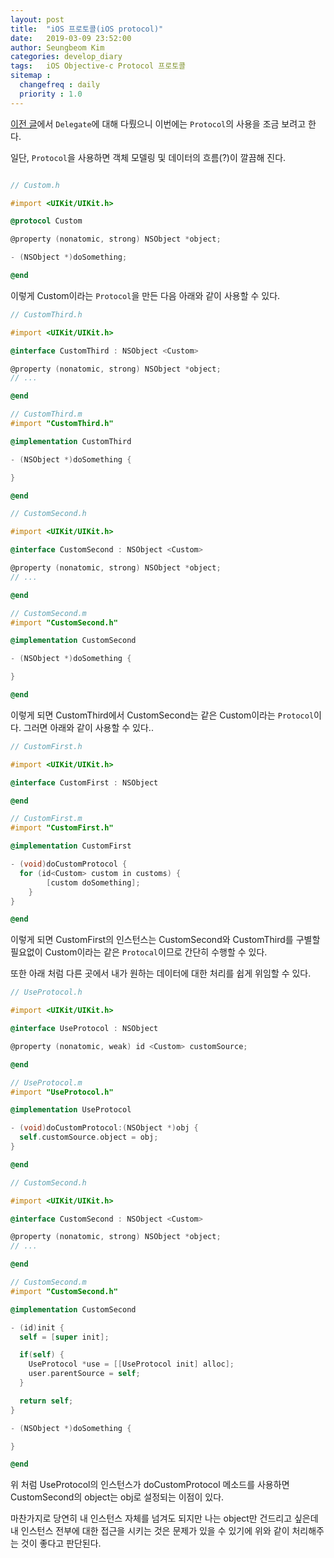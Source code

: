 ```yaml
---
layout: post
title:  "iOS 프로토콜(iOS protocol)"
date:   2019-03-09 23:52:00
author: Seungbeom Kim
categories: develop_diary
tags:	iOS Objective-c Protocol 프로토콜
sitemap :
  changefreq : daily
  priority : 1.0
---
```


[이전 글](https://myksb1223.github.io/develop_diary/2019/03/09/iOS-delegate-protocol.html)에서 `Delegate`에 대해 다뤘으니 이번에는 `Protocol`의 사용을 조금 보려고 한다.

일단, `Protocol`을 사용하면 객체 모델링 및 데이터의 흐름(?)이 깔끔해 진다.

```Objective-c

// Custom.h

#import <UIKit/UIKit.h>

@protocol Custom

@property (nonatomic, strong) NSObject *object;

- (NSObject *)doSomething;

@end
```

이렇게 Custom이라는 `Protocol`을 만든 다음 아래와 같이 사용할 수 있다.

```Objective-c
// CustomThird.h

#import <UIKit/UIKit.h>

@interface CustomThird : NSObject <Custom>

@property (nonatomic, strong) NSObject *object;
// ...

@end

// CustomThird.m
#import "CustomThird.h"

@implementation CustomThird

- (NSObject *)doSomething {

}

@end
```
```Objective-c
// CustomSecond.h

#import <UIKit/UIKit.h>

@interface CustomSecond : NSObject <Custom>

@property (nonatomic, strong) NSObject *object;
// ...

@end

// CustomSecond.m
#import "CustomSecond.h"

@implementation CustomSecond

- (NSObject *)doSomething {

}

@end
```

이렇게 되면 CustomThird에서 CustomSecond는 같은 Custom이라는 `Protocol`이다. 그러면 아래와 같이 사용할 수 있다..

```Objective-c
// CustomFirst.h

#import <UIKit/UIKit.h>

@interface CustomFirst : NSObject

@end

// CustomFirst.m
#import "CustomFirst.h"

@implementation CustomFirst

- (void)doCustomProtocol {
  for (id<Custom> custom in customs) {
		[custom doSomething];
	}
}

@end
```

이렇게 되면 CustomFirst의 인스턴스는 CustomSecond와 CustomThird를 구별할 필요없이 Custom이라는 같은 `Protocal`이므로 간단히 수행할 수 있다.

또한 아래 처럼 다른 곳에서 내가 원하는 데이터에 대한 처리를 쉽게 위임할 수 있다.

```Objective-c
// UseProtocol.h

#import <UIKit/UIKit.h>

@interface UseProtocol : NSObject

@property (nonatomic, weak) id <Custom> customSource;

@end

// UseProtocol.m
#import "UseProtocol.h"

@implementation UseProtocol

- (void)doCustomProtocol:(NSObject *)obj {
  self.customSource.object = obj;
}

@end

// CustomSecond.h

#import <UIKit/UIKit.h>

@interface CustomSecond : NSObject <Custom>

@property (nonatomic, strong) NSObject *object;
// ...

@end

// CustomSecond.m
#import "CustomSecond.h"

@implementation CustomSecond

- (id)init {
  self = [super init];

  if(self) {
    UseProtocol *use = [[UseProtocol init] alloc];
    user.parentSource = self;
  }

  return self;
}

- (NSObject *)doSomething {

}

@end
```

위 처럼 UseProtocol의 인스턴스가 doCustomProtocol 메소드를 사용하면 CustomSecond의 object는 obj로 설정되는 이점이 있다.

마찬가지로 당연히 내 인스턴스 자체를 넘겨도 되지만 나는 object만 건드리고 싶은데 내 인스턴스 전부에 대한 접근을 시키는 것은 문제가 있을 수 있기에 위와 같이 처리해주는 것이 좋다고 판단된다.
